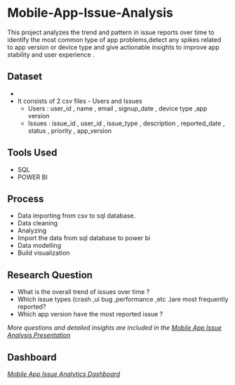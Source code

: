 # Mobile-App-Issue-Analysis
  This project analyzes the trend and pattern in issue reports over time to identify the most common type of app problems,detect any spikes related to app version or device type and give actionable insights to        improve app stability and user experience .
  
## Dataset
 - 
 - It consists of 2 csv files - Users and Issues
   - Users : user_id , name , email , signup_date , device type ,app version
   - Issues : issue_id , user_id , issue_type , description , reported_date , status , priority , app_version

## Tools Used
- SQL
- POWER BI
  

## Process
- Data importing from csv to sql database.
- Data cleaning
- Analyzing
- Import the data from sql database to power bi
- Data modelling
- Build visualization

## Research Question
- What is the overall trend of issues over time ?
- Which issue types (crash ,ui bug ,performance ,etc .)are most frequently reported?
- Which app version have the most reported issue ?


*More questions and detailed insights are included in the [Mobile App Issue Analysis Presentation](https://github.com/ManyaGupta-mg/Mobile-App-Issue-Analysis/blob/main/Mobile%20App%20Issue%20Analysis%20Presentation.pdf)*

## Dashboard

  *[Mobile App Issue Analytics Dashboard](https://github.com/ManyaGupta-mg/Mobile-App-Issue-Analysis/blob/main/Power%20BI%20%20Dashboard.png)*

